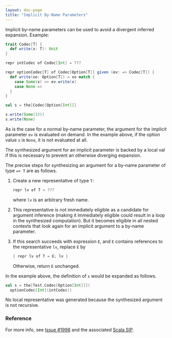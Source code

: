 ```yaml
---
layout: doc-page
title: "Implicit By-Name Parameters"
---
```


Implicit by-name parameters can be used to avoid a divergent inferred expansion. Example:

```scala
trait Codec[T] {
  def write(x: T): Unit
}

repr intCodec of Codec[Int] = ???

repr optionCodec[T] of Codec[Option[T]] given (ev: => Codec[T]) {
  def write(xo: Option[T]) = xo match {
    case Some(x) => ev.write(x)
    case None =>
  }
}

val s = the[Codec[Option[Int]]]

s.write(Some(33))
s.write(None)
```
As is the case for a normal by-name parameter, the argument for the implicit parameter `ev`
is evaluated on demand. In the example above, if the option value `x` is `None`, it is
not evaluated at all.

The synthesized argument for an implicit parameter is backed by a local val
if this is necessary to prevent an otherwise diverging expansion.

The precise steps for synthesizing an argument for a by-name parameter of type `=> T` are as follows.

 1. Create a new representative of type `T`:

    ```scala
    repr lv of T = ???
    ```
    where `lv` is an arbitrary fresh name.

 1. This representative is not immediately eligible as a candidate for argument inference (making it immediately eligible could result in a loop in the synthesized computation). But it becomes eligible in all nested contexts that look again for an implicit argument to a by-name parameter.

 1. If this search succeeds with expression `E`, and `E` contains references to the representative `lv`, replace `E` by


    ```scala
    { repr lv of T = E; lv }
    ```

    Otherwise, return `E` unchanged.

In the example above, the definition of `s` would be expanded as follows.

```scala
val s = the[Test.Codec[Option[Int]]](
  optionCodec[Int](intCodec))
```

No local representative was generated because the synthesized argument is not recursive.

### Reference

For more info, see [Issue #1998](https://github.com/lampepfl/dotty/issues/1998)
and the associated [Scala SIP](https://docs.scala-lang.org/sips/byname-implicits.html).

